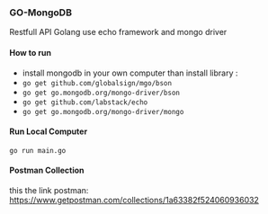 ### GO-MongoDB
Restfull API Golang use echo framework and mongo driver

#### How to run
- install mongodb in your own computer
than install library :
- `go get github.com/globalsign/mgo/bson`
- `go get go.mongodb.org/mongo-driver/bson`
- `go get github.com/labstack/echo`
- `go get go.mongodb.org/mongo-driver/mongo`

#### Run Local Computer
`go run main.go`

#### Postman Collection
this the link postman: https://www.getpostman.com/collections/1a63382f524060936032


